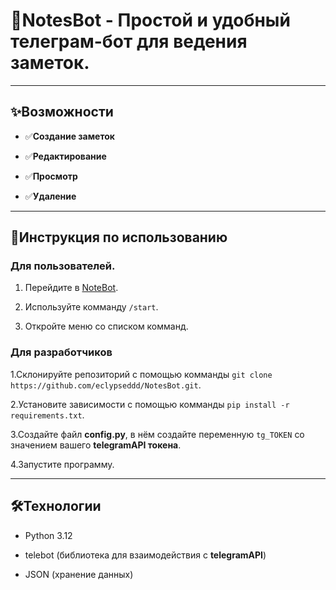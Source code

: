 # 📝NotesBot - Простой и удобный телеграм-бот для ведения заметок.

____

## ✨Возможности

- ✅**Создание заметок**
  
- ✅**Редактирование**

- ✅**Просмотр**

- ✅**Удаление**

____

## 📌Инструкция по использованию

### Для пользователей.

1. Перейдите в [NoteBot](https://t.me/newTeleBotick_bot).

2. Используйте комманду `/start`.

3. Откройте меню со списком комманд.

### Для разработчиков

1.Склонируйте репозиторий с помощью комманды `git clone https://github.com/eclypseddd/NotesBot.git`.

2.Установите зависимости с помощью комманды `pip install -r requirements.txt`.

3.Создайте файл **config.py**, в нём создайте переменную `tg_TOKEN` со значением вашего **telegramAPI токена**.

4.Запустите программу.

____

## 🛠Технологии

- Python 3.12

- telebot (библиотека для взаимодействия с **telegramAPI**)

- JSON (хранение данных)




   
